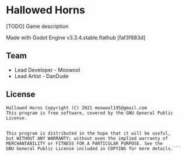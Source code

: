 # Hallowed Horns

[TODO] Game description

Made with Godot Engine v3.3.4.stable.flathub [faf3f883d]
## Team
* Lead Developer - Moowool
* Lead Artist - DanDude
## License
```
Hallowed Horns Copyright (C) 2021 moowool195@gmail.com
This program is free software, covered by the GNU General Public License.


This program is distributed in the hope that it will be useful,
but WITHOUT ANY WARRANTY; without even the implied warranty of
MERCHANTABILITY or FITNESS FOR A PARTICULAR PURPOSE. See the
GNU General Public License included in COPYING for more details.```
